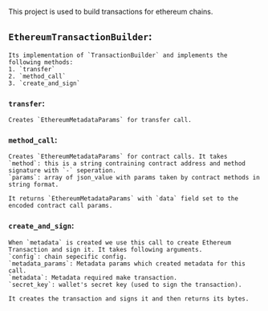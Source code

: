 This project is used to build transactions for ethereum chains.

## `EthereumTransactionBuilder`:
    Its implementation of `TransactionBuilder` and implements the following methods:
    1. `transfer`
    2. `method_call`
    3. `create_and_sign`

### `transfer`:
    Creates `EthereumMetadataParams` for transfer call.

### `method_call`:
    Creates `EthereumMetadataParams` for contract calls. It takes 
    `method`: this is a string contraining contract address and method signature with `-` seperation.
    `params`: array of json_value with params taken by contract methods in string format.

    It returns `EthereumMetadataParams` with `data` field set to the encoded contract call params.

### `create_and_sign`:
    When `metadata` is created we use this call to create Ethereum Transaction and sign it. It takes following arguments.
    `config`: chain sepecific config.
    `metadata_params`: Metadata params which created metadata for this call.
    `metadata`: Metadata required make transaction.
    `secret_key`: wallet's secret key (used to sign the transaction).

    It creates the transaction and signs it and then returns its bytes.


